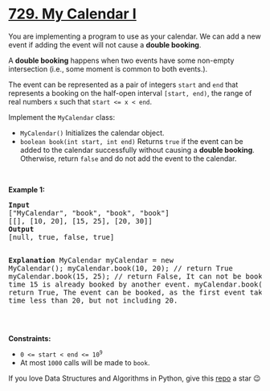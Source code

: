 # [729. My Calendar I][title]

<p>You are implementing a program to use as your calendar. We can add a new event if adding the event will not cause a <strong>double booking</strong>.</p>
<p>A <strong>double booking</strong> happens when two events have some non-empty intersection (i.e., some moment is common to both events.).</p>
<p>The event can be represented as a pair of integers <code>start</code> and <code>end</code> that represents a booking on the half-open interval <code>[start, end)</code>, the range of real numbers <code>x</code> such that <code>start &lt;= x &lt; end</code>.</p>
<p>Implement the <code>MyCalendar</code> class:</p>
<ul>
<li><code>MyCalendar()</code> Initializes the calendar object.</li>
<li><code>boolean book(int start, int end)</code> Returns <code>true</code> if the event can be added to the calendar successfully without causing a <strong>double booking</strong>. Otherwise, return <code>false</code> and do not add the event to the calendar.</li>
</ul>
<p> </p>
<p><strong>Example 1:</strong></p>
<pre><strong>Input</strong>
["MyCalendar", "book", "book", "book"]
[[], [10, 20], [15, 25], [20, 30]]
<strong>Output</strong>
[null, true, false, true]

<strong>Explanation</strong>
MyCalendar myCalendar = new MyCalendar();
myCalendar.book(10, 20); // return True
myCalendar.book(15, 25); // return False, It can not be booked because time 15 is already booked by another event.
myCalendar.book(20, 30); // return True, The event can be booked, as the first event takes every time less than 20, but not including 20.</pre>
<p> </p>
<p><strong>Constraints:</strong></p>
<ul>
<li><code>0 &lt;= start &lt; end &lt;= 10<sup>9</sup></code></li>
<li>At most <code>1000</code> calls will be made to <code>book</code>.</li>
</ul>


If you love Data Structures and Algorithms in Python, give this [repo][me] a star :wink:

[title]: https://leetcode.com/problems/my-calendar-i
[me]: https://github.com/bumblebee211196/awesome-python-leetcode